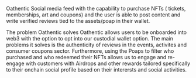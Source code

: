 Oathentic
Social media feed with the capability to purchase NFTs ( tickets, memberships, art and coupons) and the user is able to post content and write verified reviews tied to the assets/poap in their wallet.

The problem Oathentic solves
Oathentic allows users to be onboarded into web3 with the option to opt into our custodial wallet option. The main problems it solves is the authenticity of reviews in the events, activites and consumer coupons sector. Furthermore, using the Poaps to filter who purchased and who redeemed their NFTs allows us to engage and re-engage with customers with Airdrops and other rewards tailored specifically to their onchain social profile based on their interersts and social activities.
